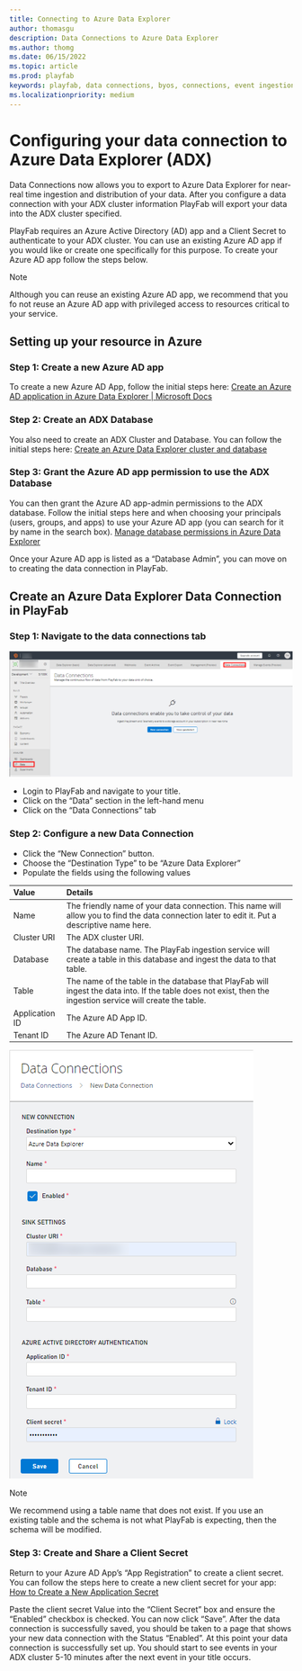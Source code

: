```yaml
---
title: Connecting to Azure Data Explorer
author: thomasgu
description: Data Connections to Azure Data Explorer
ms.author: thomg
ms.date: 06/15/2022
ms.topic: article
ms.prod: playfab
keywords: playfab, data connections, byos, connections, event ingestion
ms.localizationpriority: medium
---
```

# Configuring your data connection to Azure Data Explorer (ADX)

Data Connections now allows you to export to Azure Data Explorer for near-real time ingestion and distribution of your data. After you configure a data connection with your ADX cluster information PlayFab will export your data into the ADX cluster specified. 

PlayFab requires an Azure Active Directory (AD) app and a Client Secret to authenticate to your ADX cluster. You can use an existing Azure AD app if you would like or create one specifically for this purpose. To create your Azure AD app follow the steps below. 

> [!Note]
> Although you can reuse an existing Azure AD app, we recommend that you fo not reuse an Azure AD app with privileged access to resources critical to your service. 

## Setting up your resource in Azure

### Step 1: Create a new Azure AD app
To create a new Azure AD App, follow the initial steps here: [Create an Azure AD application in Azure Data Explorer | Microsoft Docs](https://docs.microsoft.com/azure/data-explorer/provision-azure-ad-app#create-azure-ad-application-registration)

### Step 2: Create an ADX Database
You also need to create an ADX Cluster and Database. You can follow the initial steps here:
[Create an Azure Data Explorer cluster and database](https://docs.microsoft.com/azure/data-explorer/create-cluster-database-portal)

### Step 3: Grant the Azure AD app permission to use the ADX Database
You can then grant the Azure AD app-admin permissions to the ADX database. Follow the initial steps here and when choosing your principals (users, groups, and apps) to use your Azure AD app (you can search for it by name in the search box).
[Manage database permissions in Azure Data Explorer](https://docs.microsoft.com/azure/data-explorer/manage-database-permissions)

Once your Azure AD app is listed as a “Database Admin”, you can move on to creating the data connection in PlayFab.

## Create an Azure Data Explorer Data Connection in PlayFab

### Step 1: Navigate to the data connections tab

![Screenshot of PlayFab data connections tab](media/navigate-to-data-connections-tab.png "PlayFab data connections tab") 

- Login to PlayFab and navigate to your title.
- Click on the “Data” section in the left-hand menu
- Click on the “Data Connections” tab

### Step 2: Configure a new Data Connection

- Click the “New Connection” button.
- Choose the “Destination Type” to be “Azure Data Explorer”
- Populate the fields using the following values  

| Value | Details |
|:-----------|:-----------|
|Name | The friendly name of your data connection. This name will allow you to find the data connection later to edit it. Put a descriptive name here. 
| Cluster URI  | The ADX cluster URI.|
| Database | The database name. The PlayFab ingestion service will create a table in this database and ingest the data to that table. |
| Table | The name of the table in the database that PlayFab will ingest the data into. If the table does not exist, then the ingestion service will create the table. |
| Application ID | The Azure AD App ID. |
| Tenant ID | The Azure AD Tenant ID. |

![Screenshot of configuring and ADX data connection](media/configure-new-data-connection.png "ADX data connection configuration") 

> [!Note]
> We recommend using a table name that does not exist. If you use an existing table and the schema is not what PlayFab is expecting, then the schema will be modified. 

### Step 3: Create and Share a Client Secret 

Return to your Azure AD App’s “App Registration” to create a client secret. You can follow the steps here to create a new client secret for your app: [How to Create a New Application Secret](https://docs.microsoft.com/azure/active-directory/develop/howto-create-service-principal-portal#option-2-create-a-new-application-secret) 

Paste the client secret Value into the “Client Secret” box and ensure the “Enabled” checkbox is checked. You can now click “Save”. After the data connection is successfully saved, you should be taken to a page that shows your new data connection with the Status “Enabled”. At this point your data connection is successfully set up. You should start to see events in your ADX cluster 5-10 minutes after the next event in your title occurs.
